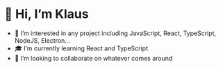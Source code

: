 # 👋 Hi, I’m Klaus
- 👀 I’m interested in any project including JavaScript, React, TypeScript, NodeJS, Electron...
- 🎓 I’m currently learning React and TypeScript
- 💞️ I’m looking to collaborate on whatever comes around
<!-- - 📫 How to reach me ...  -->

